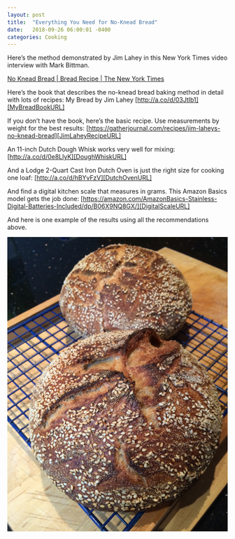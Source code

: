 ```yaml
---
layout: post
title:  "Everything You Need for No-Knead Bread"
date:   2018-09-26 06:00:01 -0400
categories: Cooking
---
```

Here’s the method demonstrated by Jim Lahey in this New York Times video interview
with Mark Bittman.

[No Knead Bread | Bread Recipe | The New York Times][NYTYouTubeVideoURL]

Here’s the book that describes the no-knead bread baking method in detail with
lots of recipes: My Bread by Jim Lahey [http://a.co/d/03JtIb1][MyBreadBookURL]

If you don’t have the book, here’s the basic recipe. Use measurements by weight
for the best results: [https://gatherjournal.com/recipes/jim-laheys-no-knead-bread][JimLaheyRecipeURL]

An 11-inch Dutch Dough Whisk works very well for mixing: [http://a.co/d/0e8LlyK][DoughWhiskURL]

And a Lodge 2-Quart Cast Iron Dutch Oven is just the right size for cooking one loaf: [http://a.co/d/hBYvFzV][DutchOvenURL]

And find a digital kitchen scale that measures in grams. This Amazon Basics model gets
the job done: [https://amazon.com/AmazonBasics-Stainless-Digital-Batteries-Included/dp/B06X9NQ8GX/][DigitalScaleURL]

And here is one example of the results using all the recommendations above.

![No-Knead Christmas Bread, December 2013](/images/NoKneadChristmasBread-20131225.jpg "No-Knead Christmas Bread, December 2013")

[NYTYouTubeVideoURL]: https://www.youtube.com/watch?v=13Ah9ES2yTU
[MyBreadBookURL]: https://a.co/d/03JtIb1
[JimLaheyRecipeURL]: https://gatherjournal.com/recipes/jim-laheys-no-knead-bread
[DoughWhiskURL]: https://a.co/d/0e8LlyK
[DutchOvenURL]: https://a.co/d/hBYvFzV
[DigitalScaleURL]: https://amazon.com/AmazonBasics-Stainless-Digital-Batteries-Included/dp/B06X9NQ8GX/
